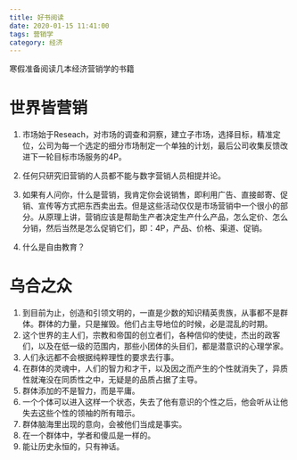 ```yaml
---
title: 好书阅读
date: 2020-01-15 11:41:00 
tags: 营销学
category: 经济
---
```

寒假准备阅读几本经济营销学的书籍

# 世界皆营销
1. 市场始于Reseach，对市场的调查和洞察，建立子市场，选择目标，精准定位，公司为每一个选定的细分市场制定一个单独的计划，最后公司收集反馈改进下一轮目标市场服务的4P。

2. 任何只研究旧营销的人员都不能与数字营销人员相提并论。

3. 如果有人问你，什么是营销，我肯定你会说销售，即利用广告、直接邮寄、促销、宣传等方式把东西卖出去。但是这些活动仅仅是市场营销中一个很小的部分。从原理上讲，营销应该是帮助生产者决定生产什么产品，怎么定价、怎么分销，然后当然是怎么促销它们，即：4P，产品、价格、渠道、促销。
4. 什么是自由教育？

# 乌合之众
1. 到目前为止，创造和引领文明的，一直是少数的知识精英贵族，从事都不是群体。群体的力量，只是摧毁。他们占主导地位的时候，必是混乱的时期。
2. 这个世界的主人们，宗教和帝国的创立者们，各种信仰的使徒，杰出的政客们，以及在低一级的范围内，那些小团体的头目们，都是潜意识的心理学家。
3. 人们永远都不会根据纯粹理性的要求去行事。
4. 在群体的灵魂中，人们的智力和才干，以及因之而产生的个性就消失了，异质性就淹没在同质性之中，无疑是的品质占据了主导。
5. 群体添加的不是智力，而是平庸。
6. 一个个体可以进入这样一个状态，失去了他有意识的个性之后，他会听从让他失去这些个性的领袖的所有暗示。
7. 群体脑海里出现的意向，会被他们当成是事实。
8. 在一个群体中，学者和傻瓜是一样的。
9. 能让历史永恒的，只有神话。